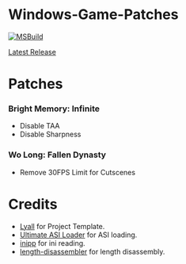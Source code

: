 # Windows-Game-Patches

[![MSBuild](https://github.com/illusion0001/Windows-Game-Patches/actions/workflows/msbuild.yml/badge.svg?branch=main)](https://github.com/illusion0001/Windows-Game-Patches/actions/workflows/msbuild.yml)

[Latest Release](/../../../../illusion0001/Windows-Game-Patches/releases/latest)

# Patches

### **Bright Memory: Infinite**
  - Disable TAA
  - Disable Sharpness

### **Wo Long: Fallen Dynasty**
  - Remove 30FPS Limit for Cutscenes

# Credits
- [Lyall](https://github.com/Lyall) for Project Template.
- [Ultimate ASI Loader](https://github.com/ThirteenAG/Ultimate-ASI-Loader) for ASI loading.
- [inipp](https://github.com/mcmtroffaes/inipp) for ini reading.
- [length-disassembler](https://github.com/Nomade040/length-disassembler) for length disassembly.
